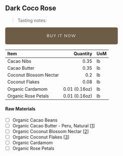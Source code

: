 ## Dark Coco Rose
> Tasting notes: 

[![Buy Now](/assets/images/buy-now.png "Buy Now")](https://shop.osocra.com/collections/bars/products/22011215)

| Item | Quantity | UoM  |
| :---     | ---:    | :--- |
| Cacao Nibs  | 0.35    | lb    |
| Cacao Butter   | 0.35    | lb    |
| Coconut Blossom Nectar     | 0.2      | lb      |
| Coconut Flakes   | 0.08      | lb      |
| Organic Cardamom     | 0.01 (0.16oz)      | lb      |
| Organic Rose Petals   | 0.01 (0.16oz)      | lb      |

#### Raw Materials
- [ ] Organic Cacao Beans
- [ ] Organic Cacao Butter - Peru, Natural [[1](/vendors)]
- [ ] Organic Coconut Blossom Nectar [[2](/vendors)]
- [ ] Organic Coconut Flakes [[3](/vendors)]
- [ ] Organic Cardamom 
- [ ] Organic Rose Petals

